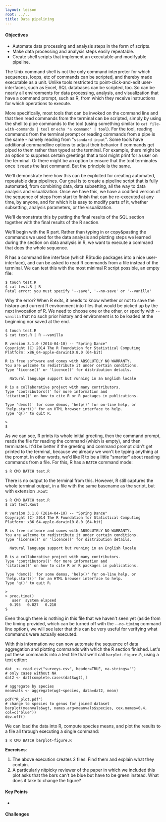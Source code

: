 ```yaml
---
layout: lesson
root: ../..
title: Data pipelining
---
```


#### Objectives
*   Automate data processing and analysis steps in the form of scripts.
*   Make data processing and analysis steps easily repeatable.
*   Create shell scripts that implement an executable and modifyable pipeline.

The Unix command shell is not the only command interpreter for which
sequences, loops, etc of commands can be scripted, and thereby made
executable as a unit. Unlike tools restricted to point-click-and-edit
user-interfaces, such as Excel, SQL databases can be scripted, too. So
can be nearly all environments for data processing, analysis, and
visualization that have a command prompt, such as R, from which they
receive instructions for which operations to execute.

More specifically, most tools that can be invoked on the command line
and that then read commands from the terminal can be scripted, simply
by using the shell to pipe commands to the tool (using something
similar to `cat file-with-commands | tool` or `echo "a command" |
tool`). For the tool, reading commands from the terminal prompt or
reading commands from a pipe is the same - namely reading from
"`standard input`". Some tools have additional commandline options to
adjust their behavior if commands get piped to them rather than typed
at the terminal. For example, there might be an option to suppress
certain greetings that a tool might print for a user on the
terminal. Or there might be an option to ensure that the tool
terminates once it reads the last command. But the principle is the
same.

We'll demonstrate here how this can be exploited for creating
automated, repeatable data pipelines. Our goal is to create a pipeline
script that is fully automated, from combining data, data subsetting,
all the way to data analysis and visualization. Once we have this, we
have a codified version of the sequence of steps from start to finish
that can be re-executed at any time, by anyone, and for which it is
easy to modify parts of it, whether subsetting, analysis parameters,
or the visualization. 

We'll demonstrate this by putting the final results of the SQL section
together with the final results of the R section.

We'll begin with the R part. Rather than typing in or copy&pasting the
commands we used for the data analysis and plotting steps we learned
during the section on data analysis in R, we want to execute a command
that does the whole sequence.

R has a command line interface (which RStudio packages into a nice
user-interface), and can be asked to read R commands from a file
instead of the terminal. We can test this with the most minimal R
script possible, an empty file:

~~~
$ touch test.R
$ cat test.R | R
Fatal error: you must specify '--save', '--no-save' or '--vanilla'
~~~

Why the error? When R exits, it needs to know whether or not to save
the history and current R environment into files that would be picked
up by the next invocation of R. We need to choose one or the other, or
specify with `--vanilla` that no such prior history and environment is
to be loaded at the beginning nor saved at the end. 

~~~
$ touch test.R
$ cat test.R | R --vanilla

R version 3.1.0 (2014-04-10) -- "Spring Dance"
Copyright (C) 2014 The R Foundation for Statistical Computing
Platform: x86_64-apple-darwin10.8.0 (64-bit)

R is free software and comes with ABSOLUTELY NO WARRANTY.
You are welcome to redistribute it under certain conditions.
Type 'license()' or 'licence()' for distribution details.

  Natural language support but running in an English locale

R is a collaborative project with many contributors.
Type 'contributors()' for more information and
'citation()' on how to cite R or R packages in publications.

Type 'demo()' for some demos, 'help()' for on-line help, or
'help.start()' for an HTML browser interface to help.
Type 'q()' to quit R.

> 
$
~~~

As we can see, R prints its whole initial greeting, then the command
prompt, reads the file for reading the command (which is empty), and
then terminates. It'd be better if the greeting and command prompt
didn't get printed to the terminal, because we already we won't be
typing anything at the prompt. In other words, we'd like R to be a
little "smarter" about reading commands from a file. For this, R has a
`BATCH` command mode:

~~~
$ R CMD BATCH test.R
~~~

There is no output to the terminal from this. However, R still
captures the whole terminal output, in a file with the same basename
as the script, but with extension `.Rout`:

~~~
$ R CMD BATCH test.R
$ cat test.Rout

R version 3.1.0 (2014-04-10) -- "Spring Dance"
Copyright (C) 2014 The R Foundation for Statistical Computing
Platform: x86_64-apple-darwin10.8.0 (64-bit)

R is free software and comes with ABSOLUTELY NO WARRANTY.
You are welcome to redistribute it under certain conditions.
Type 'license()' or 'licence()' for distribution details.

  Natural language support but running in an English locale

R is a collaborative project with many contributors.
Type 'contributors()' for more information and
'citation()' on how to cite R or R packages in publications.

Type 'demo()' for some demos, 'help()' for on-line help, or
'help.start()' for an HTML browser interface to help.
Type 'q()' to quit R.

> 
> proc.time()
   user  system elapsed 
  0.195   0.027   0.210 
$
~~~

Even though there is nothing in this file that we haven't seen yet
(aside from the timing provided, which can be turned off with the
`--no-timing` command line option), we will see later that this can be
very useful for verifying what commands were actually executed.

With this information we can now automate the sequence of data
aggregation and plotting commands with which the R section
finished. Let's put these commands into a text file that we'll call
`barplot-figure.R`, using a text editor:

~~~
dat  <- read.csv("surveys.csv", header=TRUE, na.strings="")
# only cases without NA
dat2 <- dat[complete.cases(dat$wgt),]

# aggregate by species
meanvals <- aggregate(wgt~species, data=dat2, mean)

pdf("R_plot.pdf")
# change to species to genus for joined dataset
barplot(meanvals$wgt, names.arg=meanvals$species, cex.names=0.4, col=c("blue"))
dev.off()
~~~

We can load the data into R, compute species means, and plot the
results to a file all through executing a single command:

~~~
$ R CMD BATCH barplot-figure.R
~~~

**Exercises**:

1. The above execution creates 2 files. Find them and explain what
   they contain.
2. A particularly nitpicky reviewer of the paper in which we included
   this plot asks that the bars can't be blue but have to be green
   instead. What does it take to change the figure?


#### Key Points
*   

#### Challenges

